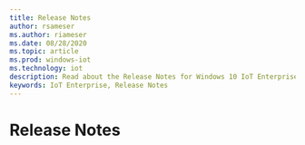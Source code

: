 ```yaml
---
title: Release Notes
author: rsameser
ms.author: riameser
ms.date: 08/28/2020
ms.topic: article
ms.prod: windows-iot
ms.technology: iot
description: Read about the Release Notes for Windows 10 IoT Enterprise.
keywords: IoT Enterprise, Release Notes
---
```

# Release Notes
